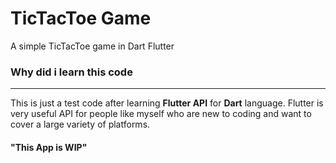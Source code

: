 # TicTacToe Game
 A simple TicTacToe game in Dart Flutter
 

### Why did i learn this code
 ---
 This is just a test code after learning **Flutter API** for **Dart** language. Flutter is very useful API for people like myself who are new to coding and want to cover a large variety of platforms.
 

#### "This App is WIP"


